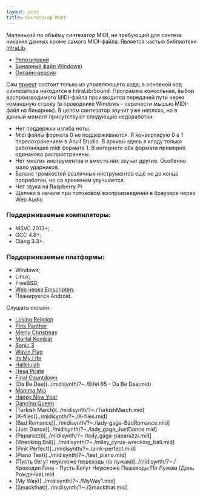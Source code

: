 ```yaml
---
layout: post
title: Синтезатор MIDI
---
```


 Маленький по объёму синтезатор MIDI, не требующий для синтеза никаких данных кроме самого MIDI-файла.
 Является частью библиотеки [IntraLib](intra-lib).
 
- [Репозиторий](https://github.com/gammaker/Intra/)
- [Бинарный файл Windows](https://github.com/gammaker/Intra/tree/master/Build/Release/MusicSynthesizer.exe?raw=true))
- [Онлайн-версия](../midisynth)

Сам [проект](https://github.com/gammaker/Intra/tree/master/MusicSynthesizer) состоит только из управляющего кода, а основной код синтезатора находится в IntraLib/Sound.
Программа консольная, выбор воспроизводимого MIDI-файла производится передачей пути через командную строку (в проводнике Windows - перенести мышью MIDI-файл на бинарник).
В целом синтезатор звучит уже неплохо, но в данный момент присутствуют следующие недоработки:
- Нет поддержки изгиба ноты.
- Midi файлы формата 0 не поддерживаются. Я конвертирую 0 в 1 пересохранением в Anvil Studio. В архивы здесь я кладу только работающие midi формата 1. В интернете оба формата примерно одинаково распространены.
- Нет многих инструментов и вместо них звучат другие. Особенно мало ударников.
- Баланс громкостей различных инструментов ещё не до конца проработан, но со временем улучшается.
- Нет звука на Raspberry Pi
- Щелчки в начале при потоковом воспроизведении в браузере через Web Audio
 

### Поддерживаемые компиляторы:

- MSVC 2013+;
- GCC 4.8+;
- Clang 3.3+.
 

### Поддерживаемые платформы:

- Windows;
- Linux;
- FreeBSD;
- [Web через Emscripten](../midisynth);
- Планируется Android.


Слушать онлайн:

- [Losing Religion](../midisynth/?~./Losing%20religion.mid)
- [Pink Panther](../midisynth/?~./PinkPanther.mid)
- [Merry Christmas](../midisynth/?~./Merry%20Christmas.mid)
- [Mortal Kombat](../midisynth/?~./Mortal%20Kombat.mid)
- [Sonic 3](../midisynth/?~./sonic3.mid)
- [Wavin Flag](../midisynth/?~./knaan-wavin_flag.mid)
- [Its My Life](../midisynth/?~./ItsMyLife1.mid)
- [Hallelujah](../midisynth/?~./Hallelujah1.mid)
- [Hesa Pirate](../midisynth/?~./HesaPirate.mid)
- [Final Countdown](../midisynth/?~./FinalCountdown.mid)
- [Da Be Dee](../midisynth/?~./Eifel 65 - Da Be Dee.mid)
- [Mamma Mia](../midisynth/?~./ABBA-Mamma_Mia.mid)
- [Happy New Year](../midisynth/?~./ABBA-Happy_New_Year.mid)
- [Dancing Queen](../midisynth/?~./ABBA-Dancing_Queen1.mid)
- (Turkish March)(../midisynth/?~./TurkishMarch.mid)
- (X-files)[../midisynth/?~./X-files.mid]
- (Bad Romance)[../midisynth/?~./lady-gaga-BadRomance.mid]
- (Just Dance)[../midisynth/?~./lady_gaga_JustDance.mid]
- (Paparazzi)[../midisynth/?~./lady_gaga-paparazzi.mid]
- (Wrecking Ball)[../midisynth/?~./miley_cyrus-wrecking_ball.mid]
- (Pink Perfect)[../midisynth/?~./pink-perfect.mid]
- (Piano Test)[../midisynth/?~./test_piano.mid]
- (Пусть бегут неуклюже пешеходы по лужам)[../midisynth/?~./Крокодил Гена - Пусть Бегут Неуклюже Пешеходы По Лужам (День Рождения).mid
- (My Way)[../midisynth/?~./MyWay1.mid]
- (Smackthat)[../midisynth/?~./Smackthat.mid]
